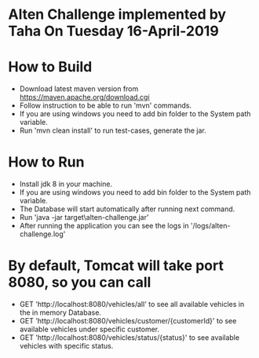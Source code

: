 # Alten Challenge implemented by Taha On Tuesday 16-April-2019

# How to Build
  - Download latest maven version from https://maven.apache.org/download.cgi
  - Follow instruction to be able to run 'mvn' commands.
  - If you are using windows you need to add bin folder to the System path variable.
  - Run 'mvn clean install' to run test-cases, generate the jar.

# How to Run
  - Install jdk 8 in your machine.
  - If you are using windows you need to add bin folder to the System path variable.
  - The Database will start automatically after running next command.
  - Run 'java -jar target\alten-challenge.jar'
  - After running the application you can see the logs in '/logs/alten-challenge.log'
  
# By default, Tomcat will take port 8080, so you can call 
  - GET		'http://localhost:8080/vehicles/all' to see all available vehicles in the in memory Database.
  - GET		'http://localhost:8080/vehicles/customer/{customerId}' to see available vehicles under specific customer.
  - GET		'http://localhost:8080/vehicles/status/{status}' to see available vehicles with specific status.